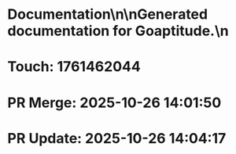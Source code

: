 # Documentation\n\nGenerated documentation for Goaptitude.\n

# Touch: 1761462044

# PR Merge: 2025-10-26 14:01:50

# PR Update: 2025-10-26 14:04:17
